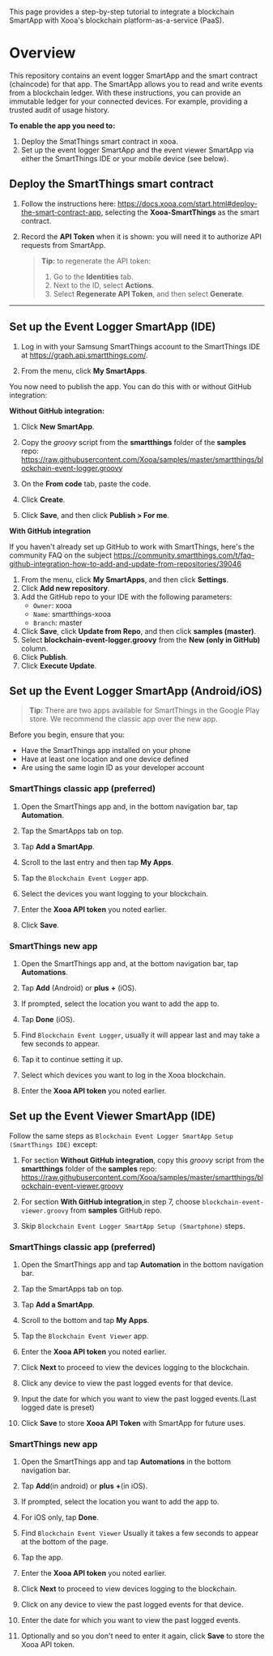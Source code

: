 
This page provides a step-by-step tutorial to integrate a blockchain SmartApp with Xooa's blockchain platform-as-a-service (PaaS).



# Overview

This repository contains an event logger SmartApp and the smart contract (chaincode) for that app. The SmartApp allows you to read and write events from a blockchain ledger. With these instructions, you can provide an immutable ledger for your connected devices. For example, providing a trusted audit of usage history. 

**To enable the app you need to:**

1. Deploy the SmatThings smart contract in xooa. 
2. Set up the event logger SmartApp and the event viewer SmartApp via either the SmartThings IDE or your mobile device (see below).

## Deploy the SmartThings smart contract 


1. Follow the instructions here: https://docs.xooa.com/start.html#deploy-the-smart-contract-app, selecting the **Xooa-SmartThings** as the smart contract.

2. Record the **API Token** when it is shown: you will need it to authorize API requests from SmartApp.

   > **Tip:**  to regenerate the API token: 
   >
   > 1. Go to the **Identities** tab. 
   > 2. Next to the ID, select **Actions**.
   > 3. Select **Regenerate API Token**, and then select **Generate**.

___

## Set up the Event Logger SmartApp (IDE)

1. Log in with your Samsung SmartThings account to the SmartThings IDE at <https://graph.api.smartthings.com/>.

2. From the menu, click **My SmartApps**.

You now need to publish the app.  You can do this with or without GitHub integration:

**Without GitHub integration:**

1. Click **New SmartApp**.

2. Copy the *groovy* script from the **smartthings** folder of the  **samples** repo: <https://raw.githubusercontent.com/Xooa/samples/master/smartthings/blockchain-event-logger.groovy>
   
3. On the **From code** tab, paste the code.

4. Click **Create**.

5. Click **Save**, and then click **Publish > For me**.

**With GitHub integration** 

If you haven't already set up GitHub to work with SmartThings, here's the community FAQ on the subject <https://community.smartthings.com/t/faq-github-integration-how-to-add-and-update-from-repositories/39046>

1. From the menu, click **My SmartApps**, and then click **Settings**.   
2. Click **Add new repository**.
3. Add the GitHub repo to your IDE with the following parameters:
   * `Owner`: xooa
   * `Name`: smartthings-xooa
   * `Branch`: master
4. Click **Save**, click **Update from Repo**, and then click **samples (master)**.
5. Select **blockchain-event-logger.groovy** from the **New (only in GitHub)** column.
6. Click **Publish**.
7. Click  **Execute Update**.




## Set up the Event Logger SmartApp (Android/iOS)
> **Tip:** There are two apps available for SmartThings in the Google Play store. We recommend the classic app over the new app.

Before you begin, ensure that you:

* Have the SmartThings app installed on your phone
* Have at least one location and one device defined
* Are using the same login ID as your developer account


### SmartThings classic app (preferred)

1. Open the SmartThings app and, in the bottom navigation bar, tap **Automation**.

2. Tap the SmartApps tab on top.

3. Tap **Add a SmartApp**.

4. Scroll to the last entry and then tap **My Apps**.

5. Tap the `Blockchain Event Logger` app.

6. Select the devices you want logging to your blockchain.

7. Enter the **Xooa API token** you noted earlier.

9. Click **Save**.

### SmartThings new app

1. Open the SmartThings app and, at the bottom navigation bar, tap **Automations**.

2. Tap **Add** (Android) or **plus** **+** (iOS).

3. If prompted, select the location you want to add the app to.

4. Tap **Done** (iOS).

5. Find `Blockchain Event Logger`, usually it will appear last and may take a few seconds to appear.

6. Tap it to continue setting it up.

7. Select which devices you want to log in the Xooa blockchain.

8. Enter the **Xooa API token** you noted earlier.

## Set up the Event Viewer SmartApp (IDE)

Follow the same steps as `Blockchain Event Logger SmartApp Setup (SmartThings IDE)` except:

1. For section **Without GitHub integration**, copy this *groovy* script from the **smartthings** folder of the  **samples** repo: <https://raw.githubusercontent.com/Xooa/samples/master/smartthings/blockchain-event-viewer.groovy>

2. For section **With GitHub integration**,in step 7, choose `blockchain-event-viewer.groovy` from **samples** GitHub repo.

3. Skip `Blockchain Event Logger SmartApp Setup (Smartphone)` steps.

### SmartThings classic app (preferred)

1. Open the SmartThings app and tap **Automation** in the bottom navigation bar.

2. Tap the SmartApps tab on top.

3. Tap **Add a SmartApp**.

4. Scroll to the bottom and tap **My Apps**.

5. Tap the `Blockchain Event Viewer` app.

6. Enter the **Xooa API token** you noted earlier.

7. Click **Next** to proceed to view the devices logging to the blockchain.

8. Click any device to view the past logged events for that device.

9. Input the date for which you want to view the past logged events.(Last logged date is preset)

10. Click **Save** to store **Xooa API Token** with SmartApp for future uses.

### SmartThings new app

1. Open the SmartThings app and tap **Automations** in the bottom navigation bar.

2. Tap **Add**(in android) or **plus** **+**(in iOS).

3. If prompted, select the location you want to add the app to.

4. For iOS only, tap **Done**.

5. Find `Blockchain Event Viewer` 
   Usually it takes a few seconds to appear at the bottom of the page.

6. Tap the app.

7. Enter the **Xooa API token** you noted earlier.

8. Click **Next** to proceed to view devices logging to the blockchain.

9. Click on any device to view the past logged events for that device.

10. Enter the date for which you want to view the past logged events.

11. Optionally and so you don't need to enter it again, click **Save** to store the Xooa API token.
